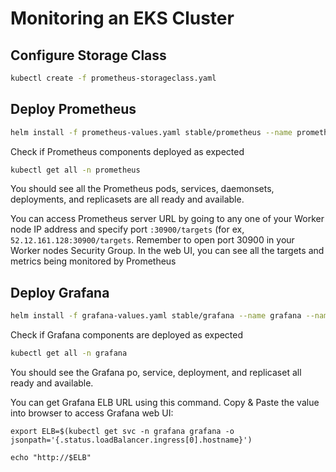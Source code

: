# Monitoring an EKS Cluster

## Configure Storage Class

```sh
kubectl create -f prometheus-storageclass.yaml
```

## Deploy Prometheus

```sh
helm install -f prometheus-values.yaml stable/prometheus --name prometheus --namespace prometheus
```

Check if Prometheus components deployed as expected

```sh
kubectl get all -n prometheus
```

You should see all the Prometheus pods, services, daemonsets, deployments, and replicasets are all ready and available.

You can access Prometheus server URL by going to any one of your Worker node IP address and specify port `:30900/targets` (for ex, `52.12.161.128:30900/targets`. Remember to open port 30900 in your Worker nodes Security Group. In the web UI, you can see all the targets and metrics being monitored by Prometheus

## Deploy Grafana

```sh
helm install -f grafana-values.yaml stable/grafana --name grafana --namespace grafana
```

Check if Grafana components are deployed as expected

```sh
kubectl get all -n grafana
```

You should see the Grafana po, service, deployment, and replicaset all ready and available.

You can get Grafana ELB URL using this command. Copy & Paste the value into browser to access Grafana web UI:

```
export ELB=$(kubectl get svc -n grafana grafana -o jsonpath='{.status.loadBalancer.ingress[0].hostname}')

echo "http://$ELB"
```